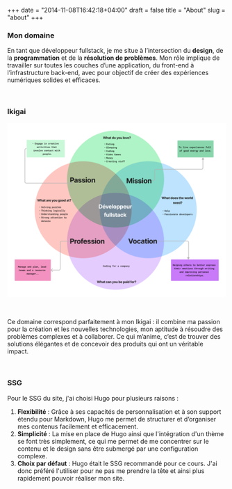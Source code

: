 +++
date = "2014-11-08T16:42:18+04:00"
draft = false
title = "About"
slug = "about"
+++

### Mon domaine

En tant que développeur fullstack, je me situe à l’intersection du **design**, de la **programmation** et de la **résolution de problèmes**. Mon rôle implique de travailler sur toutes les couches d’une application, du front-end à l’infrastructure back-end, avec pour objectif de créer des expériences numériques solides et efficaces.

<br>

### Ikigai

![My Ikigai](../img/Ikigai.png)

<br>

Ce domaine correspond parfaitement à mon Ikigai : il combine ma passion pour la création et les nouvelles technologies, mon aptitude à résoudre des problèmes complexes et à collaborer. Ce qui m’anime, c’est de trouver des solutions élégantes et de concevoir des produits qui ont un véritable impact.

<br>

### SSG

Pour le SSG du site, j'ai choisi Hugo pour plusieurs raisons :

1. **Flexibilité** : Grâce à ses capacités de personnalisation et à son support étendu pour Markdown, Hugo me permet de structurer et d’organiser mes contenus facilement et efficacement.
2. **Simplicité** : La mise en place de Hugo ainsi que l'intégration d'un thème se font très simplement, ce qui me permet de me concentrer sur le contenu et le design sans être submergé par une configuration complexe.
3. **Choix par défaut** : Hugo était le SSG recommandé pour ce cours. J'ai donc préféré l'utiliser pour ne pas me prendre la tête et ainsi plus rapidement pouvoir réaliser mon site.

